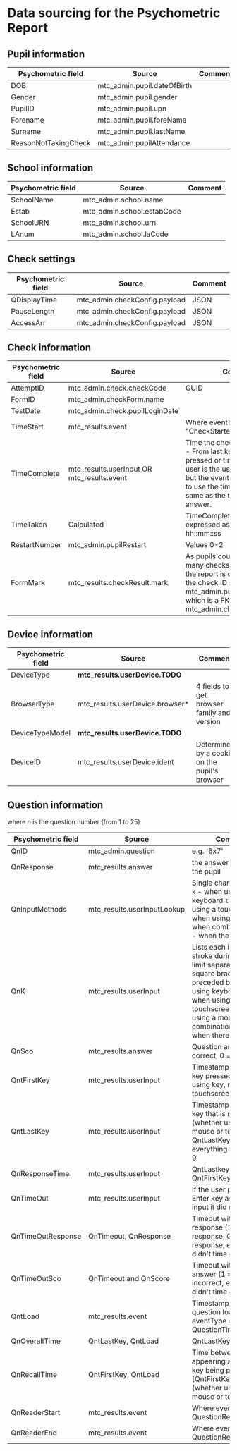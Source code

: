 # Data sourcing for the Psychometric Report



## Pupil information

| Psychometric field   | Source                      | Comment |
| -------------------- | --------------------------- | ------- |
| DOB                  | mtc_admin.pupil.dateOfBirth |         |
| Gender               | mtc_admin.pupil.gender      |         |
| PupilID              | mtc_admin.pupil.upn         |         |
| Forename             | mtc_admin.pupil.foreName    |         |
| Surname              | mtc_admin.pupil.lastName    |         |
| ReasonNotTakingCheck | mtc_admin.pupilAttendance   |         |



## School information

| Psychometric field | Source                     | Comment |
| ------------------ | -------------------------- | ------- |
| SchoolName         | mtc_admin.school.name      |         |
| Estab              | mtc_admin.school.estabCode |         |
| SchoolURN          | mtc_admin.school.urn       |         |
| LAnum              | mtc_admin.school.laCode    |         |



##  Check settings

| Psychometric field | Source                        | Comment |
| ------------------ | ----------------------------- | ------- |
| QDisplayTime       | mtc_admin.checkConfig.payload | JSON    |
| PauseLength        | mtc_admin.checkConfig.payload | JSON    |
| AccessArr          | mtc_admin.checkConfig.payload | JSON    |



## Check information

| Psychometric field | Source                                     | Comment                                                      |
| ------------------ | ------------------------------------------ | ------------------------------------------------------------ |
| AttemptID          | mtc_admin.check.checkCode                  | GUID                                                         |
| FormID             | mtc_admin.checkForm.name                   |                                                              |
| TestDate           | mtc_admin.check.pupilLoginDate             |                                                              |
| TimeStart          | mtc_results.event                          | Where eventType = "CheckStarted"                             |
| TimeComplete       | mtc_results.userInput OR mtc_results.event | Time the check was completed - From last key (enter) is pressed or timeout.  userInput is user is the user pressed 'Enter' but the event is used if we need to use the timeout.  This is the same as the timestamp on the answer. |
| TimeTaken          | Calculated                                 | TimeComplete - TimeStart expressed as a duration in hh::mm::ss |
| RestartNumber      | mtc_admin.pupilRestart                     | Values 0-2                                                   |
| FormMark           | mtc_results.checkResult.mark               | As pupils could have taken many checks the check used by the report is determined by the the check ID stored in mtc_admin.pupil.currentCheckId which is a FK to mtc_admin.check |



## Device information

| Psychometric field | Source                          | Comment                                       |
| ------------------ | ------------------------------- | --------------------------------------------- |
| DeviceType         | **mtc_results.userDevice.TODO** |                                               |
| BrowserType        | mtc_results.userDevice.browser* | 4 fields to get browser family and version    |
| DeviceTypeModel    | **mtc_results.userDevice.TODO** |                                               |
| DeviceID           | mtc_results.userDevice.ident    | Determined by a cookie on the pupil's browser |



## Question information

where *n* is the question number (from 1 to 25)

| Psychometric field | Source                      | Comment                                                      |
| ------------------ | --------------------------- | ------------------------------------------------------------ |
| QnID               | mtc_admin.question          | e.g. '6x7'                                                   |
| QnResponse         | mtc_results.answer          | the answer provided by the pupil                             |
| QnInputMethods     | mtc_results.userInputLookup | Single character string: `k` - when using keyboard `t` - when using a touchscreen `m` - when using a mouse `x` - when combination blank - when there is no input |
| QnK                | mtc_results.userInput       | Lists each individual key stroke during the time limit separated by square brackets and preceded by: `k` - when using keyboard `t` - when using a touchscreen `m` - when using a mouse `x` - when combination blank - when there is no input |
| QnSco              | mtc_results.answer          | Question answer (1 = correct, 0 = incorrect)                 |
| QntFirstKey        | mtc_results.userInput       | Timestamp of the first key pressed (whether using key, mouse or touchscreen) |
| QntLastKey         | mtc_results.userInput       | Timestamp of the last key that is not "enter" (whether using key, mouse or touchscreen) QntLastKey excludes everything that is not 0-9 |
| QnResponseTime     | mtc_results.userInput       | QntLastkey - QntFirstKey                                     |
| QnTimeOut          | mtc_results.userInput       | If the user pressed the Enter key as the last input it did not timeout |
| QnTimeOutResponse  | QnTimeout, QnResponse       | Timeout with no response (1 = with response, 0 = no response, empty = didn't time out) |
| QnTimeOutSco       | QnTimeout and QnScore       | Timeout with correct answer (1 = correct, 0 = incorrect, empty = didn't time out) |
| QntLoad            | mtc_results.event           | Timestamp when the question loads.  Where eventType = QuestionTimerStarted |
| QnOverallTime      | QntLastKey, QntLoad         | QntLastKey - QntLoad                                         |
| QnRecallTime       | QntFirstKey, QntLoad        | Time between question appearing and the first key being pressed [QntFirstKey - QntLoad] (whether using key, mouse or touchscreen) |
| QnReaderStart      | mtc_results.event           | Where eventType = QuestionReadingStarted                     |
| QnReaderEnd        | mtc_results.event           | Where eventType = QuestionReadingEnded                       |